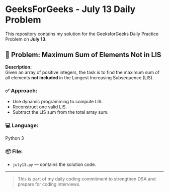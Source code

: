 # GeeksForGeeks - July 13 Daily Problem

This repository contains my solution for the GeeksforGeeks Daily Practice Problem on **July 13**.

## 🧩 Problem: Maximum Sum of Elements Not in LIS

**Description:**  
Given an array of positive integers, the task is to find the maximum sum of all elements **not included** in the Longest Increasing Subsequence (LIS).

### ✅ Approach:
- Use dynamic programming to compute LIS.
- Reconstruct one valid LIS.
- Subtract the LIS sum from the total array sum.

### 💻 Language:
Python 3

### 📦 File:
- `july13.py` — contains the solution code.

---

> This is part of my daily coding commitment to strengthen DSA and prepare for coding interviews.
